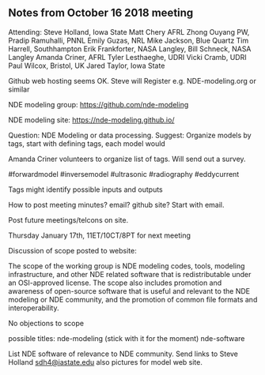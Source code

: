 Notes from October 16 2018 meeting
----------------------------------

Attending:
Steve Holland, Iowa State
Matt Chery AFRL
Zhong Ouyang PW,
Pradip Ramuhalli, PNNL
Emily Guzas, NRL
Mike Jackson, Blue Quartz
Tim Harrell, Southhampton
Erik Frankforter, NASA Langley,
Bill Schneck, NASA Langley
Amanda Criner, AFRL
Tyler Lesthaeghe, UDRI
Vicki Cramb, UDRI
Paul Wilcox, Bristol, UK 
Jared Taylor, Iowa State

Github web hosting seems OK.
Steve will Register e.g. NDE-modeling.org or similar

NDE modeling group:
https://github.com/nde-modeling

NDE modeling site:
https://nde-modeling.github.io/


Question: NDE Modeling or data processing.
Suggest: Organize models by tags,
start with defining tags, each model would

Amanda Criner volunteers to organize list of
tags. Will send out a survey. 

#forwardmodel
#inversemodel
#ultrasonic
#radiography
#eddycurrent


Tags might identify possible inputs and outputs

How to post meeting minutes? email? github site? 
Start with email.

Post future meetings/telcons on site.

Thursday January 17th, 11ET/10CT/8PT for next meeting

Discussion of scope posted to website:

The scope of the working group is NDE modeling codes, tools, modeling
infrastructure, and other NDE related software that is redistributable
under an OSI-approved license. The scope also includes promotion and
awareness of open-source software that is useful and relevant to the
NDE modeling or NDE community, and the promotion of common file
formats and interoperability.

No objections to scope

possible titles:
nde-modeling (stick with it for the moment)
nde-software

List NDE software of relevance to NDE community.
Send links to Steve Holland <sdh4@iastate.edu>
also pictures for model web site. 

